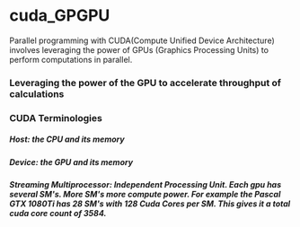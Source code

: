 # cuda_GPGPU
Parallel programming with CUDA(Compute Unified Device Architecture) involves leveraging the power of GPUs (Graphics Processing Units) to perform computations in parallel.

### Leveraging the power of the GPU to accelerate throughput of calculations

### CUDA Terminologies
##### Host: the CPU and its memory
##### Device: the GPU and its memory
##### Streaming Multiprocessor: Independent Processing Unit. Each gpu has several SM's. More SM's more compute power. For example the Pascal GTX 1080Ti has 28 SM's with 128 Cuda Cores per SM. This gives it a total cuda core count of 3584.
